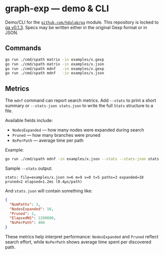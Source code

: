 # graph-exp — demo & CLI

Demo/CLI for the [`github.com/hdalab/ga`](https://github.com/hdalab/ga) module.
This repository is locked to [ga v0.1.3](https://github.com/hdalab/ga/releases/tag/v0.1.3).
Specs may be written either in the original Gexp format or in JSON.

## Commands
```bash
go run ./cmd/spath matrix -in examples/x.gexp
go run ./cmd/spath matrix -in examples/x.json
go run ./cmd/spath mdnf   -in examples/x.gexp
go run ./cmd/spath mdnf   -in examples/x.json
```

## Metrics
The `mdnf` command can report search metrics. Add `--stats` to print a short summary
or `--stats-json stats.json` to write the full `Stats` structure to a file.

Available fields include:
- `NodesExpanded` — how many nodes were expanded during search
- `Pruned` — how many branches were pruned
- `NsPerPath` — average time per path

Example:
```bash
go run ./cmd/spath mdnf -in examples/x.json --stats --stats-json stats.json
```
Sample `--stats` output:
```
stats: file=examples/x.json n=6 m=9 s=0 t=5 paths=3 expanded=10 pruned=2 elapsed=1.2ms (0.4µs/path)
```
And `stats.json` will contain something like:
```json
{
  "NumPaths": 3,
  "NodesExpanded": 10,
  "Pruned": 2,
  "ElapsedNS": 1200000,
  "NsPerPath": 400
}
```
These metrics help interpret performance: `NodesExpanded` and `Pruned` reflect search effort, while `NsPerPath` shows average time spent per discovered path.
